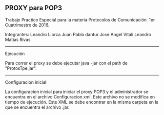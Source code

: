 PROXY para POP3
-----------------------------------------------------------------------
Trabajo Practico Especial para la materia Protocolos de Comunicación.
1er Cuatrimestre de 2016.

Integrantes:
Leandro Llorca
Juan Pablo dantur
Jose Angel Vitali
Leandro Matias Rivas

------------------------------------------------------------------------
Ejecución

Para correr el proxy se debe ejecutar java -jar con el path de "ProtosTpe.jar".

------------------------------------------------------------------------
Configuracion inicial

La configuracion inicial para iniciar el proxy POP3 y el administrador se encuentra en el archivo Configuracion.xml. 
Este archivo no se modifica en tiempo de ejecución. Este XML se debe encontrar en la misma carpeta en la que se encuentra
el archivo .jar.